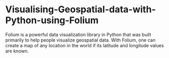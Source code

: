 # Visualising-Geospatial-data-with-Python-using-Folium
Folium is a powerful data visualization library in Python that was built primarily to help people visualize geospatial data. With Folium, one can create a map of any location in the world if its latitude and longitude values are known.

